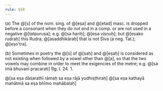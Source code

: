 ```yaml
---
rule: §50
---
```


(a) The @[s] of the nom. sing. of @[eṣa] and @[etad] masc. is dropped before a consonant when they do not end in a comp. or are not used in a negative @[tatpuruṣa]; e.g. @[sa hariḥ]; @[eṣa viṣṇuḥ]; but @[eṣako rudraḥ] this Rudra; @[asaddhikāraḥ] that is not Śiva (a neg. Tat.); @[eṣo'tra].

(b) Sometimes in poetry the @[s] of @[saḥ] and @[eṣaḥ] is considered as not existing when followed by a vowel other than @[a], so that the two vowels may combine in order to meet the exigencies of the metre; e.g. @[sa imā bhuvanī pracarati] Ṛg. I. 24. 1.

@[sa eṣa dāśarathī rāmaḥ sa eṣa rājā yudhiṣṭhiraḥ]
@[sa eṣa kathayā mahātmā sa eṣa bhīmo mahābalaḥ]